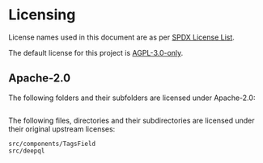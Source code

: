 # Licensing

License names used in this document are as per [SPDX License List](https://spdx.org/licenses/).

The default license for this project is [AGPL-3.0-only](LICENSE).

## Apache-2.0

The following folders and their subfolders are licensed under Apache-2.0:

```

```

The following files, directories and their subdirectories are licensed under their original upstream licenses:

```
src/components/TagsField
src/deepql
```
